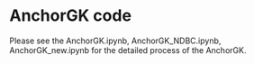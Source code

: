 # AnchorGK code 

Please see the AnchorGK.ipynb, AnchorGK_NDBC.ipynb, AnchorGK_new.ipynb for the detailed process of the AnchorGK.



